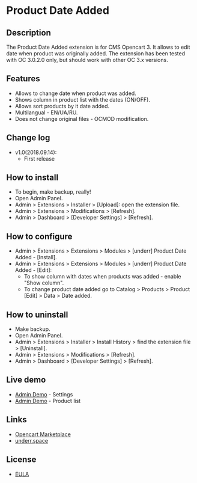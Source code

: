 # Product Date Added

## Description
The Product Date Added extension is for CMS Opencart 3. It allows to edit date when product was originally added.
The extension has been tested with OC 3.0.2.0 only, but should work with other OC 3.x versions.

## Features
* Allows to change date when product was added.
* Shows column in product list with the dates (ON/OFF).
* Allows sort products by it date added.
* Multilangual - EN/UA/RU.
* Does not change original files - OCMOD modification.

## Change log
* v1.0(2018.09.14):
  * First release

## How to install
* To begin, make backup, really!
* Open Admin Panel.
* Admin > Extensions > Installer > [Upload]: open the extension file.
* Admin > Extensions > Modifications > [Refresh].
* Admin > Dashboard > [Developer Settings] > [Refresh].

## How to configure
* Admin > Extensions > Extensions > Modules > [underr] Product Date Added - [Install].
* Admin > Extensions > Extensions > Modules > [underr] Product Date Added - [Edit]:
  * To show column with dates when products was added - enable "Show column".
  * To change product date added go to Catalog > Products > Product [Edit] > Data > Date added.

## How to uninstall
* Make backup.
* Open Admin Panel.
* Admin > Extensions > Installer > Install History > find the extension file > [Uninstall].
* Admin > Extensions > Modifications > [Refresh].
* Admin > Dashboard > [Developer Settings] > [Refresh].

## Live demo
* [Admin Demo](http://051c5f20.freevar.com/www/plus/admin/index.php?route=extension/module/product_date_added) - Settings
* [Admin Demo](http://051c5f20.freevar.com/www/plus/admin/index.php?route=catalog/product) - Product list

## Links
* [Opencart Marketplace](https://www.opencart.com/index.php?route=marketplace/extension/info&extension_id=35071)
* [underr.space](https://underr.space/notes/projects/project-009.html)

## License
* [EULA](https://raw.githubusercontent.com/underr-ua/product-date-added/master/EULA.txt)
